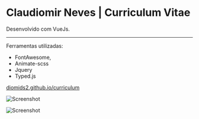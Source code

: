 # Claudiomir Neves | Curriculum Vitae

Desenvolvido com VueJs.
<hr>

Ferramentas utilizadas:
* FontAwesome,
* Animate-scss
* Jquery
* Typed.js

[diomids2.github.io/curriculum](https://diomids2.github.io/curriculum)

![Screenshot](__screenshots/curriculum.gif?raw=true "Curriculum")

![Screenshot](__screenshots/curriculum-mobile.gif?raw=true "Curriculum")



